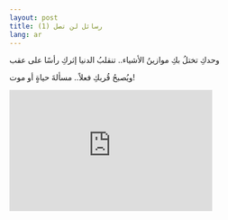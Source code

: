 ```yaml
---
layout: post
title: رسائل لن تصل (1)
lang: ar
---
```


وحدكِ تختلُ بكِ موازينُ الأشياء.. تنقلبُ الدنيا إثركِ رأسًا على عقب

ويُصبحُ قُربكِ فعلاً..
مسألةَ حياةٍ أو موت!

<iframe width="360" height="215" src="https://www.youtube.com/embed/eOBxD1LbMng" frameborder="0" allow="accelerometer; autoplay; encrypted-media; gyroscope; picture-in-picture" allowfullscreen></iframe>
